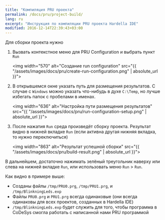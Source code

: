 ```yaml
---
title: "Компиляция PRU проекта"
permalink: /docs/pru/project-build/
lang: ru
excerpt: "Инструкция по компиляции PRU проекта Hardella IDE"
modified: 2016-12-14T22:39:43+03:00
---
```


Для сборки проекта нужно

  1. Вызвать контекстное меню для PRU Configuration и выбрать пункт `Run`

     <img width="570" alt="Создание run configuration" src="{{ "/assets/images/docs/pru/create-run-configuration.png" | absolute_url }}">

  1. В открывшемся окне указать путь для размещения результатов. С случае с `Windows` можно указать что-нибудь в духе `C:\Temp`, но лучше избегать папок с пробелами в именах.

     <img width="636" alt="Настройка пути размещения результатов" src="{{ "/assets/images/docs/pru/run-configuration-setup.png" | absolute_url }}">

  1. После нажатия `Run` среда произведёт сборку проекта. Результат видно в нижней вкладке `Run` (если активна другая нижняя вкладка, то нужно переключиться)

     <img width="863" alt="Результат успешной сборки" src="{{ "/assets/images/docs/pru/build-result.png" | absolute_url }}">

В дальнейшем, достаточно нажимать зелёный треугольник наверху или слева на нижней вкладке `Run`, или использовать меню `Run` > `Run`.

Как видно в примере выше:
  - Созданы файлы `/tmp/PRU0.prg`, `/tmp/PRU1.prg`,  и `/tmp/BlinkningLeds.exp`
  - Файлы `PRU0.prg` и `PRU1.prg` всегда одинаковые (они всегда одинаковы для всех проектов, созданных в Hardella IDE)
  - `/tmp/BlinkningLeds.exp` будет служить для того, чтобы программа в CoDeSys смогла работать с написанной нами PRU программой
